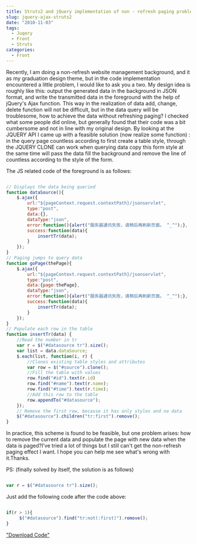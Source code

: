 ```yaml
---
title: Struts2 and jQuery implementation of non - refresh paging problem
slug: jquery-ajax-struts2
date: "2010-11-03"
tags: 
  - Juqery
  - Front
  - Struts
categories:
  - Front
---
```

Recently, I am doing a non-refresh website management background, and it as my graduation design theme, but in the code implementation encountered a little problem, I would like to ask you a two.
My design idea is roughly like this: output the generated data in the background in JSON format, and write the transmitted data in the foreground with the help of jQuery's Ajax function.
This way in the realization of data add, change, delete function will not be difficult, but in the data query will be troublesome, how to achieve the data without refreshing paging?
I checked what some people did online, but generally found that their code was a bit cumbersome and not in line with my original design.
By looking at the JQUERY API I came up with a feasible solution (now realize some function) : in the query page countless according to first create a table style, through the JQUERY CLONE can work when querying data copy this form style at the same time will pass the data fill the background and remove the line of countless according to the style of the form.
<!--more-->
 
The JS related code of the foreground is as follows:

```javascript

// Displays the data being queried
function dataSource(){
	$.ajax({
		url:"${pageContext.request.contextPath}/jsonservlet",
		type:"post",
		data:{},
		dataType:"json",
		error:function(){alert("服务器通讯失败，请稍后再刷新页面。 ^_^");},
		success:function(data){
			insertTr(data);
		}
	});
}
// Paging jumps to query data
function goPage(thePage){
	$.ajax({
		url:"${pageContext.request.contextPath}/jsonservlet",
		type:"post",
		data:{page:thePage},
		dataType:"json",
		error:function(){alert("服务器通讯失败，请稍后再刷新页面。 ^_^");},
		success:function(data){
			insertTr(data);
		}
	});
}
// Populate each row in the table
function insertTr(data) {
	//Read the number in tr
	var r = $("#datasource tr").size();
	var list = data.dataSource;
	$.each(list, function(i, r) {
		//Clones existing table styles and attributes
		var row = $("#source").clone();
		//Fill the table with values
		row.find("#id").text(r.id)
		row.find("#name").text(r.name);
		row.find("#time").text(r.time);
		//Add this row to the table
		row.appendTo("#datasource");
	});
	// Remove the first row, because it has only styles and no data
	$("#datasource").children("tr:first").remove();
}

```

In practice, this scheme is found to be feasible, but one problem arises: how to remove the current data and populate the page with new data when the data is paged?I've tried a lot of things but I still can't get the non-refresh paging effect I want. I hope you can help me see what's wrong with it.Thanks.

PS: (finally solved by itself, the solution is as follows)

```javascript

var r = $("#datasource tr").size();

```
Just add the following code after the code above: 

```javascript

if(r > 1){
     $("#datasource").find("tr:not(:first)").remove();
}

```

["Download Code"](http://dl.iteye.com/topics/download/a03a4791-ee15-3920-b00b-adc104ed5907 "Download Code")